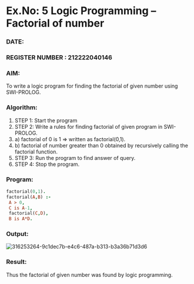 # Ex.No: 5   Logic Programming – Factorial of number   
### DATE:                                                                        
### REGISTER NUMBER : 212222040146
### AIM: 
To  write  a logic program for finding the factorial of given number using SWI-PROLOG.

### Algorithm:
1. STEP 1: Start the program
2. STEP 2:  Write a rules for finding factorial of given program in SWI-PROLOG.
3.   a)	factorial of 0 is 1 => written as factorial(0,1).
4.   b)	factorial of number greater than 0 obtained by recursively calling the factorial    function.
5. STEP 3: Run the program  to find answer of  query.
6. STEP 4: Stop the program.

### Program:
```prolog
factorial(0,1).
factorial(A,B) :-
 A > 0,
 C is A-1,
 factorial(C,D),
 B is A*D.
```

### Output:
![316253264-9c1dec7b-e4c6-487a-b313-b3a36b71d3d6](https://github.com/user-attachments/assets/40de699f-ca41-4de1-bd0d-8fb435765c52)


### Result:
Thus the factorial of given number was found by logic programming. 
